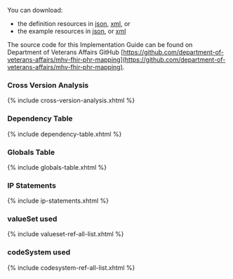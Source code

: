 
You can download:

- the definition resources in [json](definitions.json.zip), [xml](definitions.xml.zip), or
- the example resources in [json](examples.json.zip), or [xml](examples.xml.zip)

The source code for this Implementation Guide can be found on Department of Veterans Affairs GitHub [https://github.com/department-of-veterans-affairs/mhv-fhir-phr-mapping](https://github.com/department-of-veterans-affairs/mhv-fhir-phr-mapping).

### Cross Version Analysis

{% include cross-version-analysis.xhtml %}

### Dependency Table

{% include dependency-table.xhtml %}

### Globals Table

{% include globals-table.xhtml %}

### IP Statements

{% include ip-statements.xhtml %}

### valueSet used

{% include valueset-ref-all-list.xhtml %}

### codeSystem used

{% include codesystem-ref-all-list.xhtml %}
